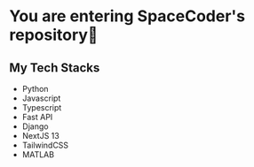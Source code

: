 # You are entering SpaceCoder's repository🚀

## My Tech Stacks
- Python
- Javascript
- Typescript
- Fast API
- Django
- NextJS 13
- TailwindCSS
- MATLAB

